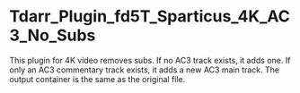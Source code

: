 # Tdarr_Plugin_fd5T_Sparticus_4K_AC3_No_Subs

This plugin for 4K video removes subs. If no AC3 track exists, it adds one. If only an AC3 commentary track exists, it adds a new AC3 main track. The output container is the same as the original file.
